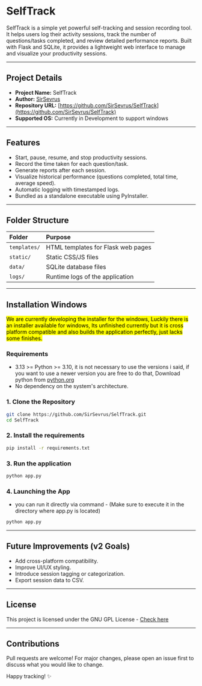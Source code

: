 # SelfTrack

SelfTrack is a simple yet powerful self-tracking and session recording tool. It helps users log their activity sessions, track the number of questions/tasks completed, and review detailed performance reports. Built with Flask and SQLite, it provides a lightweight web interface to manage and visualize your productivity sessions.

---

## Project Details

- **Project Name:** SelfTrack
- **Author:** [SirSevrus](https://github.com/SirSevrus)
- **Repository URL:** [https://github.com/SirSevrus/SelfTrack](https://github.com/SirSevrus/SelfTrack)
- **Supported OS:** Currently in Development to support windows

---

## Features

- Start, pause, resume, and stop productivity sessions.
- Record the time taken for each question/task.
- Generate reports after each session.
- Visualize historical performance (questions completed, total time, average speed).
- Automatic logging with timestamped logs.
- Bundled as a standalone executable using PyInstaller.

---

## Folder Structure

| Folder | Purpose |
|:-------|:--------|
| `templates/` | HTML templates for Flask web pages |
| `static/` | Static CSS/JS files |
| `data/` | SQLite database files |
| `logs/` | Runtime logs of the application |

---

## Installation Windows
<mark> We are currently developing the installer for the windows, Luckily there is an installer available for windows, Its unfinished currently but it is cross platform compatible and also builds the application perfectly, just lacks some finishes.</mark>

### Requirements
- 3.13 >= Python >= 3.10, it is not necessary to use the versions i said, if you want to use a newer version you are free to do that, Download python from [python.org](https://www.python.org/downloads/)
- No dependency on the system's architecture.

### 1. Clone the Repository
```bash
git clone https://github.com/SirSevrus/SelfTrack.git
cd SelfTrack
```
### 2. Install the requirements
```bash
pip install -r requirements.txt
```

### 3. Run the application
```python
python app.py
```

### 4. Launching the App
- you can run it directly via command - (Make sure to execute it in the directory where app.py is located)
```python
python app.py
```

---

## Future Improvements (v2 Goals)

- Add cross-platform compatibility.
- Improve UI/UX styling.
- Introduce session tagging or categorization.
- Export session data to CSV.

---

## License

This project is licensed under the GNU GPL License - [Check here](https://github.com/sirsevrusio/SelfTrack/blob/windows/LICENSE)

---

## Contributions

Pull requests are welcome! For major changes, please open an issue first to discuss what you would like to change.

Happy tracking! ✨

